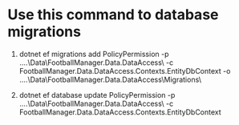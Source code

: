 # Use this command to database migrations
1. dotnet ef migrations add PolicyPermission -p ..\..\Data\FootballManager.Data.DataAccess\ -c FootballManager.Data.DataAccess.Contexts.EntityDbContext -o ..\..\Data\FootballManager.Data.DataAccess\Migrations\

2. dotnet ef database update PolicyPermission -p ..\..\Data\FootballManager.Data.DataAccess\ -c FootballManager.Data.DataAccess.Contexts.EntityDbContext